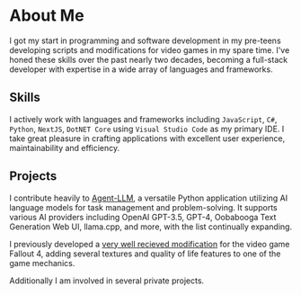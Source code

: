 # About Me

I got my start in programming and software development in my pre-teens developing scripts and modifications for video games in my spare time. I've honed these skills over the past nearly two decades, becoming a full-stack developer with expertise in a wide array of languages and frameworks.

## Skills

I actively work with languages and frameworks including `JavaScript`, `C#`, `Python`, `NextJS`, `DotNET Core` using `Visual Studio Code` as my primary IDE. I take great pleasure in crafting applications with excellent user experience, maintainability and efficiency.

## Projects

I contribute heavily to [Agent-LLM](https://github.com/Josh-XT/Agent-LLM), a versatile Python application utilizing AI language models for task management and problem-solving. It supports various AI providers including OpenAI GPT-3.5, GPT-4, Oobabooga Text Generation Web UI, llama.cpp, and more, with the list continually expanding. 

I previously developed a [very well recieved modification](https://www.nexusmods.com/fallout4/mods/4415/?) for the video game Fallout 4, adding several textures and quality of life features to one of the game mechanics. 

Additionally I am involved in several private projects.

